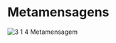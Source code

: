 # Metamensagens

![3 1 4 Metamensagem](https://github.com/user-attachments/assets/ab1a3d9d-0a2b-412f-8790-7fba862652e3)


